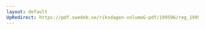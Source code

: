 ```yaml
---
layout: default
UpRedirect: https://pdf.swedeb.se/riksdagen-volumeG-pdf/199596/reg_199596/reg_199596_0178.pdf
---
```

